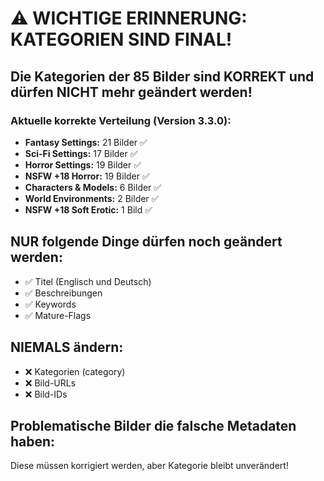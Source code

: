 # ⚠️ WICHTIGE ERINNERUNG: KATEGORIEN SIND FINAL!

## Die Kategorien der 85 Bilder sind KORREKT und dürfen NICHT mehr geändert werden!

### Aktuelle korrekte Verteilung (Version 3.3.0):
- **Fantasy Settings:** 21 Bilder ✅
- **Sci-Fi Settings:** 17 Bilder ✅
- **Horror Settings:** 19 Bilder ✅
- **NSFW +18 Horror:** 19 Bilder ✅
- **Characters & Models:** 6 Bilder ✅
- **World Environments:** 2 Bilder ✅
- **NSFW +18 Soft Erotic:** 1 Bild ✅

## NUR folgende Dinge dürfen noch geändert werden:
- ✅ Titel (Englisch und Deutsch)
- ✅ Beschreibungen
- ✅ Keywords
- ✅ Mature-Flags

## NIEMALS ändern:
- ❌ Kategorien (category)
- ❌ Bild-URLs
- ❌ Bild-IDs

## Problematische Bilder die falsche Metadaten haben:
Diese müssen korrigiert werden, aber Kategorie bleibt unverändert!